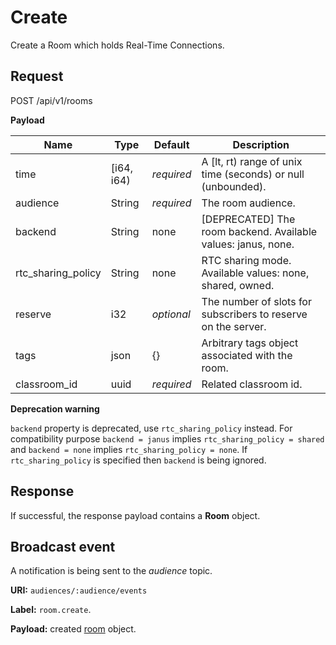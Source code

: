 # Create

Create a Room which holds Real-Time Connections.



## Request

POST /api/v1/rooms

**Payload**

Name               | Type       | Default    | Description
------------------ | ---------- | ---------- | ------------------
time               | [i64, i64) | _required_ | A [lt, rt) range of unix time (seconds) or null (unbounded).
audience           | String     | _required_ | The room audience.
backend            | String     | none       | [DEPRECATED] The room backend. Available values: janus, none.
rtc_sharing_policy | String     | none       | RTC sharing mode. Available values: none, shared, owned.
reserve            | i32        | _optional_ | The number of slots for subscribers to reserve on the server.
tags               | json       | {}         | Arbitrary tags object associated with the room.
classroom_id       | uuid       | _required_ | Related classroom id.

**Deprecation warning**

`backend` property is deprecated, use `rtc_sharing_policy` instead. For compatibility purpose
`backend = janus` implies `rtc_sharing_policy = shared` and `backend = none` implies
`rtc_sharing_policy = none`. If `rtc_sharing_policy` is specified then `backend` is being ignored.

## Response

If successful, the response payload contains a **Room** object.

## Broadcast event

A notification is being sent to the _audience_ topic.

**URI:** `audiences/:audience/events`

**Label:** `room.create`.

**Payload:** created [room](../room.md#room) object.

